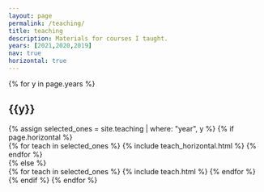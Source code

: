 ```yaml
---
layout: page
permalink: /teaching/
title: teaching
description: Materials for courses I taught.
years: [2021,2020,2019]
nav: true
horizontal: true
---
```



<div class="teaching">

{% for y in page.years %}
  <h2 class="year">{{y}}</h2>
      {% assign selected_ones = site.teaching | where: "year", y %}
      {% if page.horizontal %}
        <div class="container">
          <div class="row row-cols-2">
          {% for teach in selected_ones %}
                    {% include teach_horizontal.html %}
          {% endfor %}
          </div>
        </div>
      {% else %}
        <div class="grid">
          {% for teach in selected_ones %}
                    {% include teach.html %}
          {% endfor %}
        </div>
      {% endif %}
{% endfor %}

</div>

<!--
For now, this page is assumed to be a static description of your courses. You can convert it to a collection similar to `_projects/` so that you can have a dedicated page for each course.

Organize your courses by years, topics, or universities, however you like!
-->
